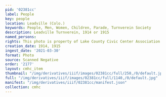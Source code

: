 ```yaml
---
pid: '02381cc'
label: People
key: people
location: Leadville (Colo.)
keywords: People, Men, Women, Children, Parade, Turnverein Society
description: Leadville Turnverein, 1914 or 1915
named_persons: 
rights: This photo is property of Lake County Civic Center Association.
creation_date: 1914, 1915
ingest_date: '2021-03-30'
format: Photo
source: Scanned Negative
order: '2177'
layout: cmhc_item
thumbnail: "/img/derivatives/iiif/images/02381cc/full/250,/0/default.jpg"
full: "/img/derivatives/iiif/images/02381cc/full/1140,/0/default.jpg"
manifest: "/img/derivatives/iiif/02381cc/manifest.json"
collection: cmhc
---
```


